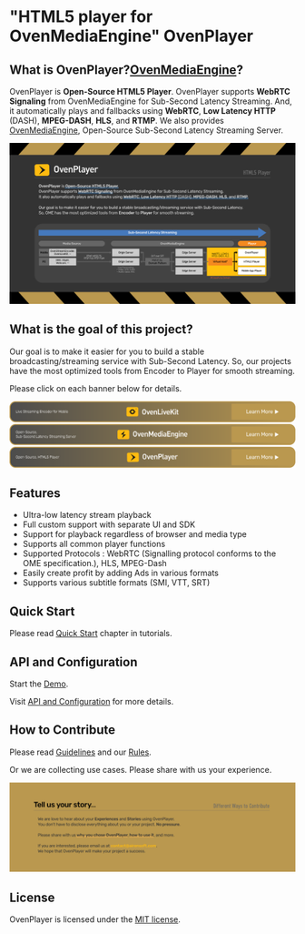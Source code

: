 # "HTML5 player for OvenMediaEngine" OvenPlayer

## What is OvenPlayer?[OvenMediaEngine](https://github.com/AirenSoft/OvenMediaEngine)?

OvenPlayer is <b>Open-Source HTML5 Player</b>.
OvenPlayer supports <b>WebRTC Signaling</b> from OvenMediaEngine for Sub-Second Latency Streaming. And, it automatically plays and fallbacks using <b>WebRTC</b>, <b>Low Latency HTTP</b> (DASH), <b>MPEG-DASH</b>, <b>HLS</b>, and <b>RTMP</b>.
We also provides [OvenMediaEngine](https://github.com/AirenSoft/OvenMediaEngine), Open-Source Sub-Second Latency Streaming Server.

![main](dist/02_OvenPlayer.png)


## What is the goal of this project?

Our goal is to make it easier for you to build a stable broadcasting/streaming service with Sub-Second Latency.
So, our projects have the most optimized tools from Encoder to Player for smooth streaming.

Please click on each banner below for details.

[![OvenLiveKit](dist/07_OvenLiveKit.png)](https://www.airensoft.com/olk)
[![OvenMediaEngine](dist/07_OvenMediaEngine.png)](https://www.ovenmediaengine.com/ome)
[![OvenPlayer](dist/07_OvenPlayer.png)](https://www.ovenmediaengine.com/ovenplayer)


## Features

- Ultra-low latency stream playback
- Full custom support with separate UI and SDK
- Support for playback regardless of browser and media type
- Supports all common player functions
- Supported Protocols : WebRTC (Signalling protocol conforms to the OME specification.), HLS, MPEG-Dash
- Easily create profit by adding Ads in various formats
- Supports various subtitle formats (SMI, VTT, SRT)


## Quick Start

Please read [Quick Start](https://airensoft.gitbook.io/ovenplayer/#quick-start) chapter in tutorials.


## API and Configuration

Start the [Demo](https://airensoft.github.io/OvenPlayer/docs/demo.html).

Visit [API and Configuration](docs/api.md) for more details.


## How to Contribute

Please read [Guidelines](CONTRIBUTING.md) and our [Rules](CODE_OF_CONDUCT.md).

Or we are collecting use cases. Please share with us your experience.

[![Contribute](dist/06_UseCases.png)](mailto:contact@airensoft.com)


## License

OvenPlayer is licensed under the [MIT license](LICENSE).
